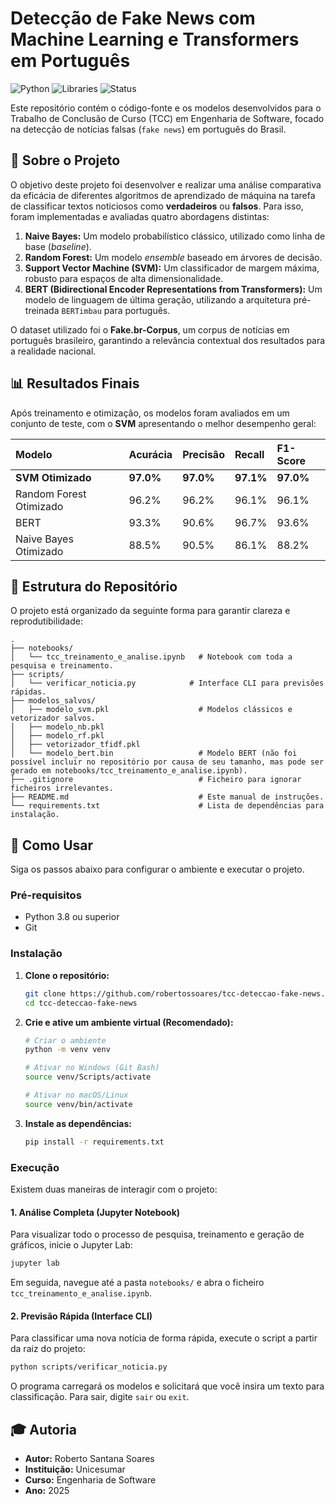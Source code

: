 # Detecção de Fake News com Machine Learning e Transformers em Português

![Python](https://img.shields.io/badge/Python-3.8+-blue?logo=python&logoColor=yellow)
![Libraries](https://img.shields.io/badge/Libraries-Scikit--learn%20%7C%20PyTorch%20%7C%20Transformers-orange)
![Status](https://img.shields.io/badge/Status-Concluído-brightgreen)

Este repositório contém o código-fonte e os modelos desenvolvidos para o Trabalho de Conclusão de Curso (TCC) em Engenharia de Software, focado na detecção de notícias falsas (`fake news`) em português do Brasil.

## 📝 Sobre o Projeto

O objetivo deste projeto foi desenvolver e realizar uma análise comparativa da eficácia de diferentes algoritmos de aprendizado de máquina na tarefa de classificar textos noticiosos como **verdadeiros** ou **falsos**. Para isso, foram implementadas e avaliadas quatro abordagens distintas:

1.  **Naive Bayes:** Um modelo probabilístico clássico, utilizado como linha de base (*baseline*).
2.  **Random Forest:** Um modelo *ensemble* baseado em árvores de decisão.
3.  **Support Vector Machine (SVM):** Um classificador de margem máxima, robusto para espaços de alta dimensionalidade.
4.  **BERT (Bidirectional Encoder Representations from Transformers):** Um modelo de linguagem de última geração, utilizando a arquitetura pré-treinada `BERTimbau` para português.

O dataset utilizado foi o **Fake.br-Corpus**, um corpus de notícias em português brasileiro, garantindo a relevância contextual dos resultados para a realidade nacional.

## 📊 Resultados Finais

Após treinamento e otimização, os modelos foram avaliados em um conjunto de teste, com o **SVM** apresentando o melhor desempenho geral:

| Modelo                  | Acurácia | Precisão | Recall | F1-Score |
| :---------------------- | :------- | :--------| :------| :--------|
| **SVM Otimizado**           | **97.0%**    | **97.0%**    | **97.1%**    | **97.0%**    |
| Random Forest Otimizado | 96.2%    | 96.2%    | 96.1%  | 96.1%    |
| BERT                    | 93.3%    | 90.6%    | 96.7%  | 93.6%    |
| Naive Bayes Otimizado   | 88.5%    | 90.5%    | 86.1%  | 88.2%    |

## 📂 Estrutura do Repositório

O projeto está organizado da seguinte forma para garantir clareza e reprodutibilidade:

```
.
├── notebooks/
│   └── tcc_treinamento_e_analise.ipynb   # Notebook com toda a pesquisa e treinamento.
├── scripts/
│   └── verificar_noticia.py            # Interface CLI para previsões rápidas.
├── modelos_salvos/
│   ├── modelo_svm.pkl                    # Modelos clássicos e vetorizador salvos.
│   ├── modelo_nb.pkl                     
│   ├── modelo_rf.pkl  
│   ├── vetorizador_tfidf.pkl
│   └── modelo_bert.bin                   # Modelo BERT (não foi possível incluir no repositório por causa de seu tamanho, mas pode ser gerado em notebooks/tcc_treinamento_e_analise.ipynb).
├── .gitignore                            # Ficheiro para ignorar ficheiros irrelevantes.
├── README.md                             # Este manual de instruções.
└── requirements.txt                      # Lista de dependências para instalação.
```

## 🚀 Como Usar

Siga os passos abaixo para configurar o ambiente e executar o projeto.

### Pré-requisitos

-   Python 3.8 ou superior
-   Git

### Instalação

1.  **Clone o repositório:**
    ```bash
    git clone https://github.com/robertossoares/tcc-deteccao-fake-news.git
    cd tcc-deteccao-fake-news
    ```

2.  **Crie e ative um ambiente virtual (Recomendado):**
    ```bash
    # Criar o ambiente
    python -m venv venv

    # Ativar no Windows (Git Bash)
    source venv/Scripts/activate

    # Ativar no macOS/Linux
    source venv/bin/activate
    ```

3.  **Instale as dependências:**
    ```bash
    pip install -r requirements.txt
    ```

### Execução

Existem duas maneiras de interagir com o projeto:

#### 1. Análise Completa (Jupyter Notebook)

Para visualizar todo o processo de pesquisa, treinamento e geração de gráficos, inicie o Jupyter Lab:
```bash
jupyter lab
```
Em seguida, navegue até a pasta `notebooks/` e abra o ficheiro `tcc_treinamento_e_analise.ipynb`.

#### 2. Previsão Rápida (Interface CLI)

Para classificar uma nova notícia de forma rápida, execute o script a partir da raiz do projeto:
```bash
python scripts/verificar_noticia.py
```
O programa carregará os modelos e solicitará que você insira um texto para classificação. Para sair, digite `sair` ou `exit`.

## 🎓 Autoria

-   **Autor:** Roberto Santana Soares
-   **Instituição:** Unicesumar
-   **Curso:** Engenharia de Software
-   **Ano:** 2025
